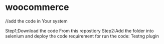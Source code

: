 # woocommerce
//add the code in Your system

Step1;Download the code From this repostiory
Step2:Add the folder into selenium and deploy the code
requirement for run the code:
     Testng plugin
